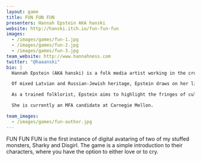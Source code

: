 ```yaml
---
layout: game
title: FUN FUN FUN
presenters: Hannah Epstein AKA hanski
website: http://hanski.itch.io/fun-fun-fun
images:
  - /images/games/fun-1.jpg
  - /images/games/fun-2.jpg
  - /images/games/fun-3.jpg
team_website: http://www.hannahness.com
twitter: "@haaanski"
bio: |
  Hannah Epstein (AKA hanski) is a folk media artist working in the cross-section of experimental games and video art.

  Of mixed Latvian and Russian-Jewish heritage, Epstein draws on her liminal identity to drive a psychedelic and collage inspired aesthetic.

  As a trained folklorist, Epstein aims to highlight the fringes of cultural practice by using video games as a tool of satire.

  She is currently an MFA candidate at Carnegie Mellon.

team_images:
  - /images/games/fun-author.jpg
---
```

FUN FUN FUN is the first instance of digital avataring of two of my stuffed monsters, Sharky and Disgirl. The game is a simple introduction to their characters, where you have the option to either love or to cry.
